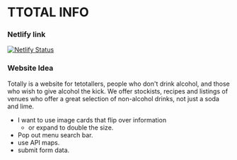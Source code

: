 # TTOTAL INFO

### Netlify link

[![Netlify Status](https://api.netlify.com/api/v1/badges/5ba4a879-fdde-48e8-b7e6-fa084866308f/deploy-status)](https://app.netlify.com/sites/vigilant-tereshkova-e7ec07/deploys)

### Website Idea

Totally is a website for tetotallers, people who don't drink alcohol, and those who wish to give alcohol the
kick. We offer stockists, recipes and listings of venues who offer a great selection of non-alcohol drinks, not
just a soda and lime.

- I want to use image cards that flip over information
  - or expand to double the size.
- Pop out menu search bar.
- use API maps.
- submit form data.
